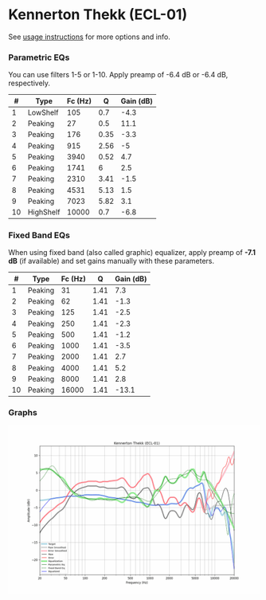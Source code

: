 # Kennerton Thekk (ECL-01)
See [usage instructions](https://github.com/jaakkopasanen/AutoEq#usage) for more options and info.

### Parametric EQs
You can use filters 1-5 or 1-10. Apply preamp of -6.4 dB or -6.4 dB, respectively.

|   # | Type      |   Fc (Hz) |    Q |   Gain (dB) |
|-----|-----------|-----------|------|-------------|
|   1 | LowShelf  |       105 | 0.7  |        -4.3 |
|   2 | Peaking   |        27 | 0.5  |        11.1 |
|   3 | Peaking   |       176 | 0.35 |        -3.3 |
|   4 | Peaking   |       915 | 2.56 |        -5   |
|   5 | Peaking   |      3940 | 0.52 |         4.7 |
|   6 | Peaking   |      1741 | 6    |         2.5 |
|   7 | Peaking   |      2310 | 3.41 |        -1.5 |
|   8 | Peaking   |      4531 | 5.13 |         1.5 |
|   9 | Peaking   |      7023 | 5.82 |         3.1 |
|  10 | HighShelf |     10000 | 0.7  |        -6.8 |

### Fixed Band EQs
When using fixed band (also called graphic) equalizer, apply preamp of **-7.1 dB** (if available) and set gains manually with these parameters.

|   # | Type    |   Fc (Hz) |    Q |   Gain (dB) |
|-----|---------|-----------|------|-------------|
|   1 | Peaking |        31 | 1.41 |         7.3 |
|   2 | Peaking |        62 | 1.41 |        -1.3 |
|   3 | Peaking |       125 | 1.41 |        -2.5 |
|   4 | Peaking |       250 | 1.41 |        -2.3 |
|   5 | Peaking |       500 | 1.41 |        -1.2 |
|   6 | Peaking |      1000 | 1.41 |        -3.5 |
|   7 | Peaking |      2000 | 1.41 |         2.7 |
|   8 | Peaking |      4000 | 1.41 |         5.2 |
|   9 | Peaking |      8000 | 1.41 |         2.8 |
|  10 | Peaking |     16000 | 1.41 |       -13.1 |

### Graphs
![](./Kennerton%20Thekk%20(ECL-01).png)
